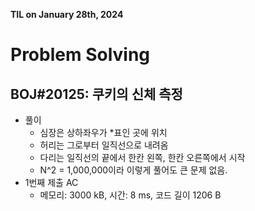 **TIL on January 28th, 2024**

# Problem Solving
## BOJ#20125: 쿠키의 신체 측정
* 풀이
    - 심장은 상하좌우가 *표인 곳에 위치
    - 허리는 그로부터 일직선으로 내려옴
    - 다리는 일직선의 끝에서 한칸 왼쪽, 한칸 오른쪽에서 시작
    - N^2 = 1,000,000이라 이렇게 풀어도 큰 문제 없음.
* 1번째 제출 AC
    - 메모리: 3000 kB, 시간: 8 ms, 코드 길이 1206 B
